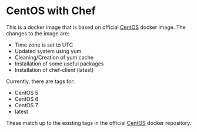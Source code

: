 # CentOS with Chef

This is a docker image that is based on official [CentOS](https://registry.hub.docker.com/_/centos/) docker image. The changes to the image are:

* Time zone is set to UTC
* Updated system using yum
* Cleaning/Creation of yum cache
* Installation of some useful packages
* Installation of chef-client (latest)

Currently, there are tags for:

* CentOS 5
* CentOS 6
* CentOS 7
* latest

These match up to the existing tags in the official [CentOS](https://registry.hub.docker.com/_/centos/tags/manage/) docker repository.
